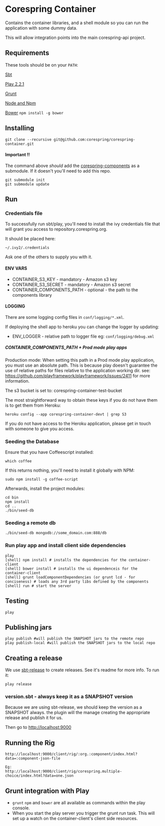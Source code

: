 # Corespring Container

Contains the container libraries, and a shell module so you can run the application with some dummy data.

This will allow integration points into the main corespring-api project.

## Requirements 

These tools should be on your `PATH`:

[Sbt](http://www.scala-sbt.org/0.13.5/docs/Getting-Started/Setup.html)

[Play 2.2.1](http://www.playframework.com/)

[Grunt](http://gruntjs.com/)

[Node and Npm](http://nodejs.org/)

[Bower](http://bower.io/) `npm install -g bower`


## Installing

    git clone --recursive git@github.com:corespring/corespring-container.git

#### Important !!

The command above *should* add the [corespring-components](http://github.com/corespring/corespring-components) as a
submodule. If it doesn't you'll need to add this repo.

    git submodule init
    git submodule update

## Run

### Credentials file

To successfully run sbt/play, you'll need to install the ivy credentials file that will grant you access to repository.corespring.org.

It should be placed here: 

    ~/.ivy2/.credentials
    
Ask one of the others to supply you with it.


#### ENV VARS

*  CONTAINER_S3_KEY - mandatory - Amazon s3 key
*  CONTAINER_S3_SECRET - mandatory - Amazon s3 secret
*  CONTAINER_COMPONENTS_PATH - optional - the path to the components library

#### LOGGING

There are some logging config files in `conf/logging/*.xml`.

If deploying the shell app to heroku you can change the logger by updating: 

* ENV_LOGGER - relative path to logger file eg: `conf/logging/debug.xml`

##### CONTAINER_COMPONENTS_PATH + Prod mode play apps

Production mode: When setting this path in a Prod mode play application, you must use 
an absolute path. This is because play doesn't guarantee the use of relative paths for
files relative to the application working dir. see: https://github.com/playframework/playframework/issues/2411 for more information.
  
The s3 bucket is set to: corespring-container-test-bucket

The most straightforward way to obtain these keys if you do not have them is to get them from Heroku:

    heroku config --app corespring-container-devt | grep S3

If you do not have access to the Heroku application, please get in touch with someone to give you access.

### Seeding the Database

Ensure that you have Coffeescript installed:

    which coffee

If this returns nothing, you'll need to install it globally with NPM:

    sudo npm install -g coffee-script


Afterwards, install the project modules:

    cd bin
    npm install
    cd ..
    ./bin/seed-db

### Seeding a remote db

    ./bin/seed-db mongodb://some_domain.com:888/db

### Run play app and install client side dependencies

    play
    [shell] npm install # installs the dependencies for the container-client
    [shell] bower install # installs the ui dependenceis for the container-client
    [shell] grunt loadComponentDependencies (or grunt lcd - for conciseness) # loads any 3rd party libs defined by the components
    [shell] run # start the server

## Testing

    play
    
    
## Publishing jars

    play publish #will publish the SNAPSHOT jars to the remote repo
    play publish-local #will publish the SNAPSHOT jars to the local repo
    
## Creating a release 
    
We use [sbt-release](https://github.com/sbt/sbt-release) to create releases. See it's readme for more info. To run it: 
    
    play release
    
### version.sbt - always keep it as a SNAPSHOT version

Because we are using sbt-release, we should keep the version as a SNAPSHOT always. the plugin will the manage creating the appropriate release and publish it for us.

    
Then go to [http://localhost:9000](http://localhost:9000)

## Running the Rig

    http://localhost:9000/client/rig/:org.:component/index.html?data=:component-json-file
    
    Eg: 
    http://localhost:9000/client/rig/corespring.multiple-choice/index.html?data=one.json
    


## Grunt integration with Play

* `grunt` `npm` and `bower` are all available as commands within the play console. 
* When you start the play server you trigger the grunt run task. This will set up a watch on the container-client's
client side resources.


